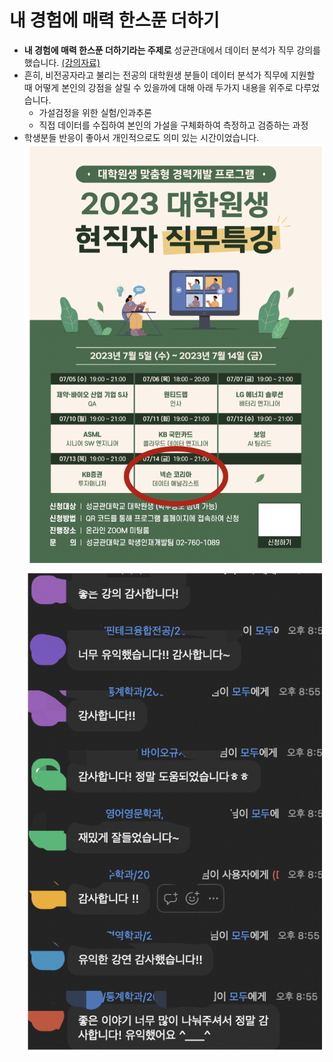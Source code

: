 # 내 경험에 매력 한스푼 더하기
* **내 경험에 매력 한스푼 더하기라는 주제로** 성균관대에서 데이터 분석가 직무 강의를 했습니다. [(강의자료)](https://drive.google.com/file/d/1mZJGf1k0sGdiZCS-BiyZXNSe7m3n9vV1/view?usp=sharing)
* 흔히, 비전공자라고 불리는 전공의 대학원생 분들이 데이터 분석가 직무에 지원할 때 어떻게 본인의 강점을 살릴 수 있을까에 대해 아래 두가지 내용을 위주로 다루었습니다.
    * 가설검정을 위한 실험/인과추론
    * 직접 데이터를 수집하여 본인의 가설을 구체화하여 측정하고 검증하는 과정
* 학생분들 반응이 좋아서 개인적으로도 의미 있는 시간이었습니다.
![성균관대발표](./img/poster_img.png)
![성균관대발표](./img/chat.png)